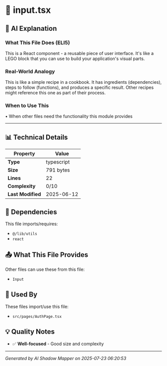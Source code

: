 # 📄 input.tsx

## 🤖 AI Explanation

### What This File Does (ELI5)
This is a React component - a reusable piece of user interface. It's like a LEGO block that you can use to build your application's visual parts.

### Real-World Analogy
This is like a simple recipe in a cookbook. It has ingredients (dependencies), steps to follow (functions), and produces a specific result. Other recipes might reference this one as part of their process.

### When to Use This
• When other files need the functionality this module provides

---

## 📊 Technical Details

| Property | Value |
|----------|-------|
| **Type** | typescript |
| **Size** | 791 bytes |
| **Lines** | 22 |
| **Complexity** | 0/10 |
| **Last Modified** | 2025-06-12 |

## 🔗 Dependencies

This file imports/requires:

- `@/lib/utils`
- `react`

## 📤 What This File Provides

Other files can use these from this file:

- `Input `

## 🔄 Used By

These files import/use this file:

- `src/pages/AuthPage.tsx`

## 💡 Quality Notes

- ✅ **Well-focused** - Good size and complexity

---
*Generated by AI Shadow Mapper on 2025-07-23 06:20:53*